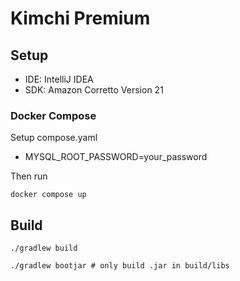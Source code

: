 # Kimchi Premium

## Setup

- IDE: IntelliJ IDEA
- SDK: Amazon Corretto Version 21

### Docker Compose

Setup compose.yaml

- MYSQL_ROOT_PASSWORD=your_password

Then run

```shell
docker compose up
```

## Build

```shell
./gradlew build
```

```shell
./gradlew bootjar # only build .jar in build/libs
```
